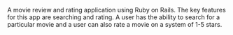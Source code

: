 A movie review and rating application using Ruby on Rails.  The key features for this app are searching and rating.
A user has the ability to search for a particular movie and a user can also rate a movie on a system of 1-5 stars.
